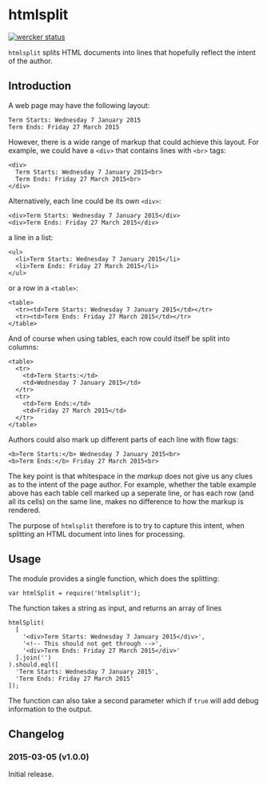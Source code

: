 # htmlsplit

[![wercker status](https://app.wercker.com/status/1bd160abd66972292d815248f10e6bc7/m/master "wercker status")](https://app.wercker.com/project/bykey/1bd160abd66972292d815248f10e6bc7)

`htmlsplit` splits HTML documents into lines that hopefully reflect the intent of the author.

## Introduction

A web page may have the following layout:

```
Term Starts: Wednesday 7 January 2015
Term Ends: Friday 27 March 2015
```

However, there is a wide range of markup that could achieve this layout. For example, we could have a `<div>` that contains lines with `<br>` tags:

```
<div>
  Term Starts: Wednesday 7 January 2015<br>
  Term Ends: Friday 27 March 2015<br>
</div>
```

Alternatively, each line could be its own `<div>`:

```
<div>Term Starts: Wednesday 7 January 2015</div>
<div>Term Ends: Friday 27 March 2015</div>
```

a line in a list:

```
<ul>
  <li>Term Starts: Wednesday 7 January 2015</li>
  <li>Term Ends: Friday 27 March 2015</li>
</ul>
```

or a row in a `<table>`:

```
<table>
  <tr><td>Term Starts: Wednesday 7 January 2015</td></tr>
  <tr><td>Term Ends: Friday 27 March 2015</td></tr>
</table>
```

And of course when using tables, each row could itself be split into columns:

```
<table>
  <tr>
    <td>Term Starts:</td>
    <td>Wednesday 7 January 2015</td>
  </tr>
  <tr>
    <td>Term Ends:</td>
    <td>Friday 27 March 2015</td>
  </tr>
</table>
```

Authors could also mark up different parts of each line with flow tags:

```
<b>Term Starts:</b> Wednesday 7 January 2015<br>
<b>Term Ends:</b> Friday 27 March 2015<br>
```

The key point is that whitespace in the *markup* does not give us any clues as to the intent of the page author. For example, whether the table example above has each table cell marked up a seperate line, or has each row (and all its cells) on the same line, makes no difference to how the markup is rendered.

The purpose of `htmlsplit` therefore is to try to capture this intent, when splitting an HTML document into lines for processing.

## Usage

The module provides a single function, which does the splitting:

```
var htmlSplit = require('htmlsplit');
```

The function takes a string as input, and returns an array of lines

```
htmlSplit(
  [
    '<div>Term Starts: Wednesday 7 January 2015</div>',
    '<!-- This should not get through -->',
    '<div>Term Ends: Friday 27 March 2015</div>'
  ].join('')
).should.eql([
  'Term Starts: Wednesday 7 January 2015',
  'Term Ends: Friday 27 March 2015'
]);
```

The function can also take a second parameter which if `true` will add debug information to the output.

## Changelog

### 2015-03-05 (v1.0.0)

Initial release.